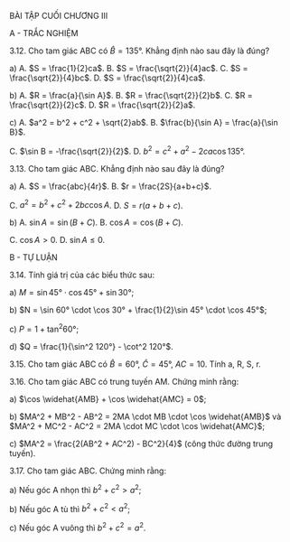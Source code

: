 BÀI TẬP CUỐI CHƯƠNG III

A - TRẮC NGHIỆM

3.12. Cho tam giác ABC có $\hat{B} = 135°$. Khẳng định nào sau đây là đúng?

a) A. $S = \frac{1}{2}ca$. B. $S = \frac{\sqrt{2}}{4}ac$. C. $S = \frac{\sqrt{2}}{4}bc$. D. $S = \frac{\sqrt{2}}{4}ca$.

b) A. $R = \frac{a}{\sin A}$. B. $R = \frac{\sqrt{2}}{2}b$. C. $R = \frac{\sqrt{2}}{2}c$. D. $R = \frac{\sqrt{2}}{2}a$.

c) A. $a^2 = b^2 + c^2 + \sqrt{2}ab$. B. $\frac{b}{\sin A} = \frac{a}{\sin B}$.

C. $\sin B = -\frac{\sqrt{2}}{2}$. D. $b^2 = c^2 + a^2 - 2ca \cos 135°$.

3.13. Cho tam giác ABC. Khẳng định nào sau đây là đúng?

a) A. $S = \frac{abc}{4r}$. B. $r = \frac{2S}{a+b+c}$.

C. $a^2 = b^2 + c^2 + 2bc \cos A$. D. $S = r(a+b+c)$.

b) A. $\sin A = \sin(B + C)$. B. $\cos A = \cos(B + C)$.

C. $\cos A > 0$. D. $\sin A \leq 0$.

B - TỰ LUẬN

3.14. Tính giá trị của các biểu thức sau:

a) $M = \sin 45° \cdot \cos 45° + \sin 30°$;

b) $N = \sin 60° \cdot \cos 30° + \frac{1}{2}\sin 45° \cdot \cos 45°$;

c) $P = 1+ \tan^2 60°$;

d) $Q = \frac{1}{\sin^2 120°} - \cot^2 120°$.

3.15. Cho tam giác ABC có $\hat{B} = 60°$, $\hat{C} = 45°$, $AC = 10$. Tính a, R, S, r.

3.16. Cho tam giác ABC có trung tuyến AM. Chứng minh rằng:

a) $\cos \widehat{AMB} + \cos \widehat{AMC} = 0$;

b) $MA^2 + MB^2 - AB^2 = 2MA \cdot MB \cdot \cos \widehat{AMB}$ và $MA^2 + MC^2 - AC^2 = 2MA \cdot MC \cdot \cos \widehat{AMC}$;

c) $MA^2 = \frac{2(AB^2 + AC^2) - BC^2}{4}$ (công thức đường trung tuyến).

3.17. Cho tam giác ABC. Chứng minh rằng:

a) Nếu góc A nhọn thì $b^2 + c^2 > a^2$;

b) Nếu góc A tù thì $b^2 + c^2 < a^2$;

c) Nếu góc A vuông thì $b^2 + c^2 = a^2$.
